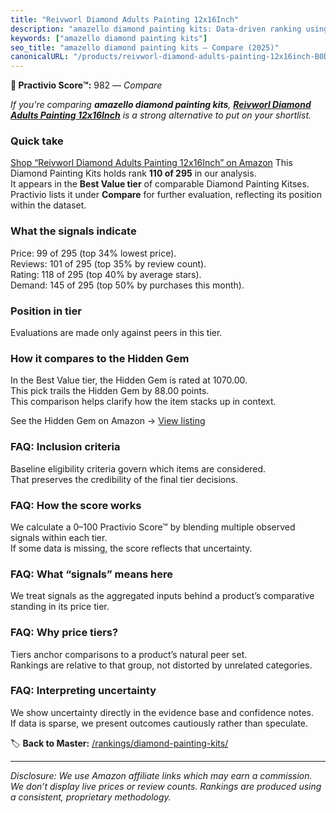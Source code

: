 ```yaml
---
title: "Reivworl Diamond Adults Painting 12x16Inch"
description: "amazello diamond painting kits: Data-driven ranking using the Practivio Score™. Positioned by quality, value, demand, findability, momentum."
keywords: ["amazello diamond painting kits"]
seo_title: "amazello diamond painting kits — Compare (2025)"
canonicalURL: "/products/reivworl-diamond-adults-painting-12x16inch-B0DC92DSQ4/"
---
```


**🛒 Practivio Score™:** 982 — _Compare_


*If you're comparing **amazello diamond painting kits**, **[Reivworl Diamond Adults Painting 12x16Inch](https://www.amazon.com/dp/B0DC92DSQ4?tag=practivio-20)** is a strong alternative to put on your shortlist.*
### Quick take
[Shop “Reivworl Diamond Adults Painting 12x16Inch” on Amazon](https://www.amazon.com/dp/B0DC92DSQ4?tag=practivio-20)
This Diamond Painting Kits holds rank **110 of 295** in our analysis.  
It appears in the **Best Value tier** of comparable Diamond Painting Kitses.  
Practivio lists it under **Compare** for further evaluation, reflecting its position within the dataset.

### What the signals indicate
Price: 99 of 295 (top 34% lowest price).  
Reviews: 101 of 295 (top 35% by review count).  
Rating: 118 of 295 (top 40% by average stars).  
Demand: 145 of 295 (top 50% by purchases this month).

### Position in tier
Evaluations are made only against peers in this tier.

### How it compares to the Hidden Gem
In the Best Value tier, the Hidden Gem is rated at 1070.00.  
This pick trails the Hidden Gem by 88.00 points.  
This comparison helps clarify how the item stacks up in context.  

See the Hidden Gem on Amazon → [View listing](https://www.amazon.com/dp/B09FF26874?tag=practivio-20)

### FAQ: Inclusion criteria
Baseline eligibility criteria govern which items are considered.  
That preserves the credibility of the final tier decisions.

### FAQ: How the score works
We calculate a 0–100 Practivio Score™ by blending multiple observed signals within each tier.  
If some data is missing, the score reflects that uncertainty.

### FAQ: What “signals” means here
We treat signals as the aggregated inputs behind a product’s comparative standing in its price tier.

### FAQ: Why price tiers?
Tiers anchor comparisons to a product’s natural peer set.  
Rankings are relative to that group, not distorted by unrelated categories.

### FAQ: Interpreting uncertainty
We show uncertainty directly in the evidence base and confidence notes.  
If data is sparse, we present outcomes cautiously rather than speculate.

<!-- Missing template for Compare/CompareWithinPriceClass -->


🏷️ **Back to Master:** [/rankings/diamond-painting-kits/](/rankings/diamond-painting-kits/)

---
_Disclosure: We use Amazon affiliate links which may earn a commission. We don’t display live prices or review counts. Rankings are produced using a consistent, proprietary methodology._
